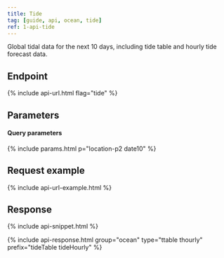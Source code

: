 ```yaml
---
title: Tide
tag: [guide, api, ocean, tide]
ref: 1-api-tide
---
```


Global tidal data for the next 10 days, including tide table and hourly tide forecast data.

## Endpoint

{% include api-url.html flag="tide" %}

## Parameters

#### Query parameters

{% include params.html p="location-p2 date10" %}

## Request example

{% include api-url-example.html %}

## Response

{% include api-snippet.html %}

{% include api-response.html group="ocean" type="ttable thourly" prefix="tideTable tideHourly" %}
